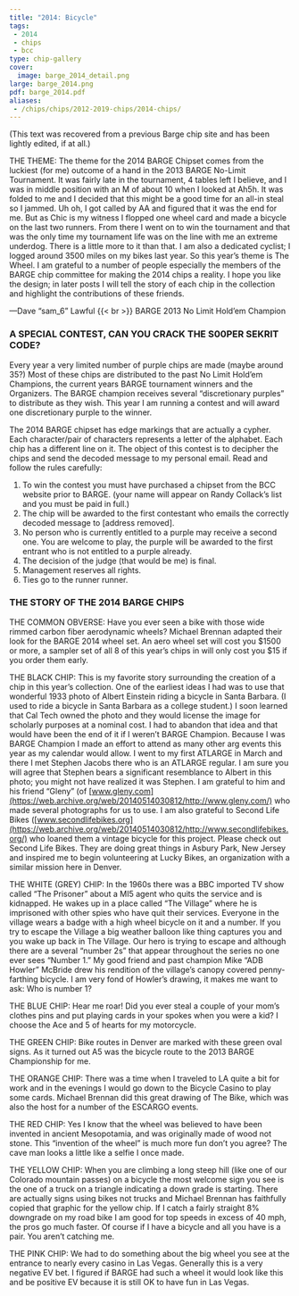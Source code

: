 ```yaml
---
title: "2014: Bicycle"
tags:
 - 2014
 - chips
 - bcc
type: chip-gallery
cover:
  image: barge_2014_detail.png
large: barge_2014.png
pdf: barge_2014.pdf
aliases:
 - /chips/chips/2012-2019-chips/2014-chips/
---
```


(This text was recovered from a previous Barge chip site and has been lightly edited, if at all.)

THE THEME: The theme for the 2014 BARGE Chipset comes from the luckiest (for
me) outcome of a hand in the 2013 BARGE No-Limit Tournament. It was fairly late
in the tournament, 4 tables left I believe, and I was in middle position with
an M of about 10 when I looked at Ah5h. It was folded to me and I decided that
this might be a good time for an all-in steal so I jammed. Uh oh, I got called
by AA and figured that it was the end for me. But as Chic is my witness I
flopped one wheel card and made a bicycle on the last two runners. From there I
went on to win the tournament and that was the only time my tournament life was
on the line with me an extreme underdog. There is a little more to it than
that. I am also a dedicated cyclist; I logged around 3500 miles on my bikes
last year. So this year&#8217;s theme is The Wheel. I am grateful to a number
of people especially the members of the BARGE chip committee for making the
2014 chips a reality. I hope you like the design; in later posts I will tell
the story of each chip in the collection and highlight the contributions of
these friends.

&mdash;Dave &#8220;sam_6&#8221; Lawful {{< br >}}
BARGE 2013 No Limit Hold&#8217;em Champion

### A SPECIAL CONTEST, CAN YOU CRACK THE S00PER SEKRIT CODE?

Every year a very limited number of purple chips are made (maybe around 35?)
Most of these chips are distributed to the past No Limit Hold&#8217;em
Champions, the current years BARGE tournament winners and the Organizers. The
BARGE champion receives several &#8220;discretionary purples&#8221; to
distribute as they wish. This year I am running a contest and will award one
discretionary purple to the winner.

The 2014 BARGE chipset has edge markings that are actually a cypher. Each
character/pair of characters represents a letter of the alphabet. Each chip has
a different line on it. The object of this contest is to decipher the chips and
send the decoded message to my personal email. Read and follow the rules
carefully:

1. To win the contest you must have purchased a chipset from the BCC website
   prior to BARGE. (your name will appear on Randy Collack&#8217;s list and you
   must be paid in full.)
2. The chip will be awarded to the first contestant who emails the correctly
   decoded message to [address removed].
3. No person who is currently entitled to a purple may receive a second
   one. You are welcome to play, the purple will be awarded to the first
   entrant who is not entitled to a purple already.
4. The decision of the judge (that would be me) is final.
5. Management reserves all rights.
6. Ties go to the runner runner.


### THE STORY OF THE 2014 BARGE CHIPS

THE COMMON OBVERSE: Have you ever seen a bike with those wide rimmed carbon
fiber aerodynamic wheels? Michael Brennan adapted their look for the BARGE 2014
wheel set. An aero wheel set will cost you $1500 or more, a sampler set of all
8 of this year&#8217;s chips in will only cost you $15 if you order them early.

THE BLACK CHIP: This is my favorite story surrounding the creation of a chip in
this year&#8217;s collection. One of the earliest ideas I had was to use that
wonderful 1933 photo of Albert Einstein riding a bicycle in Santa Barbara. (I
used to ride a bicycle in Santa Barbara as a college student.) I soon learned
that Cal Tech owned the photo and they would license the image for scholarly
purposes at a nominal cost. I had to abandon that idea and that would have been
the end of it if I weren’t BARGE Champion. Because I was BARGE Champion I made
an effort to attend as many other arg events this year as my calendar would
allow. I went to my first ATLARGE in March and there I met Stephen Jacobs there
who is an ATLARGE regular. I am sure you will agree that Stephen bears a
significant resemblance to Albert in this photo; you might not have realized it
was Stephen. I am grateful to him and his friend &#8220;Gleny&#8221; (of
[www.gleny.com](https://web.archive.org/web/20140514030812/http://www.gleny.com/)
who made several photographs for us to use. I am also grateful to Second Life
Bikes
([www.secondlifebikes.org](https://web.archive.org/web/20140514030812/http://www.secondlifebikes.org/)
who loaned them a vintage bicycle for this project. Please check out Second
Life Bikes. They are doing great things in Asbury Park, New Jersey and inspired
me to begin volunteering at Lucky Bikes, an organization with a similar mission
here in Denver.

THE WHITE (GREY) CHIP: In the 1960s there was a BBC imported TV show called
&#8220;The Prisoner&#8221; about a MI5 agent who quits the service and is
kidnapped. He wakes up in a place called &#8220;The Village&#8221; where he is
imprisoned with other spies who have quit their services. Everyone in the
village wears a badge with a high wheel bicycle on it and a number. If you try
to escape the Village a big weather balloon like thing captures you and you
wake up back in The Village. Our hero is trying to escape and although there
are a several &#8220;number 2s&#8221; that appear throughout the series no one
ever sees &#8220;Number 1.&#8221; My good friend and past champion Mike
&#8220;ADB Howler&#8221; McBride drew his rendition of the village&#8217;s
canopy covered penny-farthing bicycle. I am very fond of Howler&#8217;s
drawing, it makes me want to ask: Who is number 1?

THE BLUE CHIP: Hear me roar! Did you ever steal a couple of your mom&#8217;s clothes pins and put playing cards in your spokes when you were a kid? I choose the Ace and 5 of hearts for my motorcycle.

THE GREEN CHIP: Bike routes in Denver are marked with these green oval signs. As it turned out A5 was the bicycle route to the 2013 BARGE Championship for me.

THE ORANGE CHIP: There was a time when I traveled to LA quite a bit for work and in the evenings I would go down to the Bicycle Casino to play some cards. Michael Brennan did this great drawing of The Bike, which was also the host for a number of the ESCARGO events.

THE RED CHIP: Yes I know that the wheel was believed to have been invented in ancient Mesopotamia, and was originally made of wood not stone. This &#8220;invention of the wheel&#8221; is much more fun don&#8217;t you agree? The cave man looks a little like a selfie I once made.

THE YELLOW CHIP: When you are climbing a long steep hill (like one of our Colorado mountain passes) on a bicycle the most welcome sign you see is the one of a truck on a triangle indicating a down grade is starting. There are actually signs using bikes not trucks and Michael Brennan has faithfully copied that graphic for the yellow chip. If I catch a fairly straight 8% downgrade on my road bike I am good for top speeds in excess of 40 mph, the pros go much faster. Of course if I have a bicycle and all you have is a pair. You aren&#8217;t catching me.

THE PINK CHIP: We had to do something about the big wheel you see at the entrance to nearly every casino in Las Vegas. Generally this is a very negative EV bet. I figured if BARGE had such a wheel it would look like this and be positive EV because it is still OK to have fun in Las Vegas.
